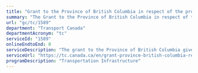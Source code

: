 ```yaml
---
title: "Grant to the Province of British Columbia in respect of the provision of ferry and coastal freight and passenger services"
summary: "The Grant to the Province of British Columbia in respect of the provision of ferry and coastal freight and passenger services service from Transport Canada is not available end-to-end online, according to the GC Service Inventory."
url: "gc/tc/1589"
department: "Transport Canada"
departmentAcronym: "tc"
serviceId: "1589"
onlineEndtoEnd: 0
serviceDescription: "The grant to the Province of British Columbia gives financial assistance to provide ferry services in the waters of the province as part of a federal obligation to provide transportation links to the national transportation system from various regions and isolated areas of British Columbia."
serviceUrl: "https://tc.canada.ca/en/grant-province-british-columbia-respect-provision-ferry-coastal-freight-passenger-services-0"
programDescription: "Transportation Infrastructure"
---
```

